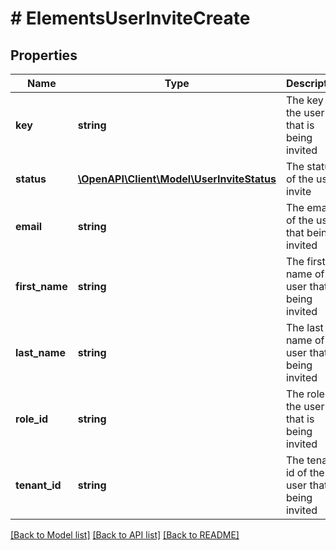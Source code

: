 # # ElementsUserInviteCreate

## Properties

Name | Type | Description | Notes
------------ | ------------- | ------------- | -------------
**key** | **string** | The key of the user that is being invited |
**status** | [**\OpenAPI\Client\Model\UserInviteStatus**](UserInviteStatus.md) | The status of the user invite |
**email** | **string** | The email of the user that being invited |
**first_name** | **string** | The first name of the user that is being invited |
**last_name** | **string** | The last name of the user that is being invited |
**role_id** | **string** | The role of the user that is being invited |
**tenant_id** | **string** | The tenant id of the user that is being invited |

[[Back to Model list]](../../README.md#models) [[Back to API list]](../../README.md#endpoints) [[Back to README]](../../README.md)
